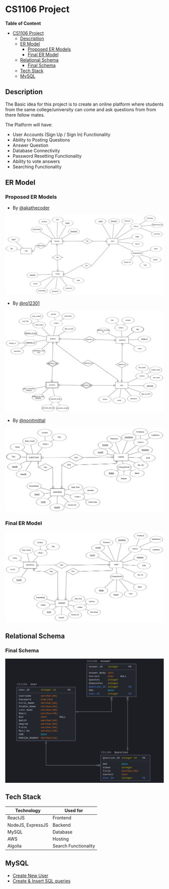# CS1106 Project

**Table of Content**

- [CS1106 Project](#cs1106-project)
  - [Description](#description)
  - [ER Model](#er-model)
    - [Proposed ER Models](#proposed-er-models)
    - [Final ER Model](#final-er-model)
  - [Relational Schema](#relational-schema)
    - [Final Schema](#final-schema)
  - [Tech Stack](#tech-stack)
  - [MySQL](#mysql)

## Description

The Basic idea for this project is to create an online platform where students from the same college/university can come and ask questions from from there fellow mates.

The Platform will have:

- User Accounts (Sign Up / Sign In) Functionality
- Ability to Posting Questions
- Answer Question
- Database Connectivity
- Password Resetting Functionality
- Ability to vote answers
- Searching Functionality

## ER Model

### Proposed ER Models

- By [@akathecoder](https://github.com/akathecoder)

![Proposed ER Model by @akathecoder](</ER%20Model/ER%20Model%20(Proposed%20-%20Sparsh).png>)

- By [@rg12301](https://github.com/rg12301)

![Proposed ER Model by @rg12301](</ER%20Model/ER%20Model%20(Proposed%20-%20Raghav).png>)

- By [@nonitmittal](https://github.com/nonitmittal)

![Proposed ER Model by @nonitmittal](</ER%20Model/ER%20Model%20(Proposed%20-%20Nonit).png>)

### Final ER Model

![Final ER Model](/ER%20Model/ER%20Model%20-%20Final.png)

## Relational Schema

### Final Schema

![Final Relational Schema](/Relational%20Schema/Final%20Schema.png)

## Tech Stack

| Technology        | Used for             |
| ----------------- | -------------------- |
| ReactJS           | Frontend             |
| NodeJS, ExpressJS | Backend              |
| MySQL             | Database             |
| AWS               | Hosting              |
| Algolia           | Search Functionality |

## MySQL

- [Create New User](MySQL/MySQL_New_User.md)
- [Create & Insert SQL queries](MySQL/sqlTablesCode.md)
